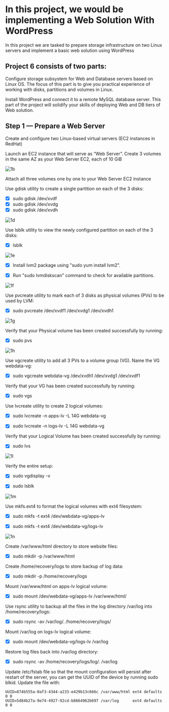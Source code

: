 <h1> In this project, we would be implementing a Web Solution With WordPress</h1>

<p>In this project we are tasked to prepare storage infrastructure on two Linux servers and implement a basic web solution using WordPress</p>

<h2>Project 6 consists of two parts:</h2>

<p>Configure storage subsystem for Web and Database servers based on Linux OS. The focus of this part is to give you practical experience of working with disks, partitions and volumes in Linux.</p>

<p>Install WordPress and connect it to a remote MySQL database server. This part of the project will solidify your skills of deploying Web and DB tiers of Web solution.</p>

<h2>Step 1 — Prepare a Web Server</h2>

<p>Create and configure two Linux-based virtual servers (EC2 instances in RedHat)</p>

<p>Launch an EC2 instance that will serve as “Web Server”. Create 3 volumes in the same AZ as your Web Server EC2, each of 10 GiB</p>

![1b](https://user-images.githubusercontent.com/10243139/124367167-cb37f780-dc4c-11eb-8673-9cc801a7f8ce.jpg)

<p>Attach all three volumes one by one to your Web Server EC2 instance</p>

<p>Use gdisk utility to create a single partition on each of the 3 disks:</p>

- [x] sudo gdisk /dev/xvdf
- [x] sudo gdisk /dev/xvdg
- [x] sudo gdisk /dev/xvdh

![1d](https://user-images.githubusercontent.com/10243139/124367221-28cc4400-dc4d-11eb-8e41-53038af8fccb.jpg)

<p>Use lsblk utility to view the newly configured partition on each of the 3 disks:</p>

- [x] lsblk

![1e](https://user-images.githubusercontent.com/10243139/124367246-64670e00-dc4d-11eb-9007-fdd66a81afb7.jpg)

- [x] Install lvm2 package using "sudo yum install lvm2". 
	
- [x] Run "sudo lvmdiskscan" command to check for available partitions.

![1f](https://user-images.githubusercontent.com/10243139/124367282-c162c400-dc4d-11eb-908a-e969fd1b17a4.jpg)

<p>Use pvcreate utility to mark each of 3 disks as physical volumes (PVs) to be used by LVM:</p>
	
- [x] sudo pvcreate /dev/xvdf1 /dev/xvdg1 /dev/xvdh1

![1g](https://user-images.githubusercontent.com/10243139/124367301-e7886400-dc4d-11eb-9d31-4c2b70109e82.jpg)

<p>Verify that your Physical volume has been created successfully by running:</p>
	
- [x] sudo pvs

![1h](https://user-images.githubusercontent.com/10243139/124367322-17d00280-dc4e-11eb-852b-a7d1499e9853.jpg)

<p>Use vgcreate utility to add all 3 PVs to a volume group (VG). Name the VG webdata-vg:</p>

- [x] sudo vgcreate webdata-vg /dev/xvdh1 /dev/xvdg1 /dev/xvdf1

<p>Verify that your VG has been created successfully by running:</p>

- [x] sudo vgs

<p>Use lvcreate utility to create 2 logical volumes:</p>

- [x] sudo lvcreate -n apps-lv -L 14G webdata-vg
	
- [x] sudo lvcreate -n logs-lv -L 14G webdata-vg

<p>Verify that your Logical Volume has been created successfully by running:
	
- [x] sudo lvs
  
![1l](https://user-images.githubusercontent.com/10243139/124367437-0e936580-dc4f-11eb-8f90-7b5c9d99c98d.jpg)
  
<p>Verify the entire setup:</p>

- [x] sudo vgdisplay -v 

- [x]	sudo lsblk 

![1m](https://user-images.githubusercontent.com/10243139/124367500-82357280-dc4f-11eb-9d26-76aa1bc0b865.jpg)

<p>Use mkfs.ext4 to format the logical volumes with ext4 filesystem:</p>

- [x] sudo mkfs -t ext4 /dev/webdata-vg/apps-lv

- [x] sudo mkfs -t ext4 /dev/webdata-vg/logs-lv

![1n](https://user-images.githubusercontent.com/10243139/124367569-27e8e180-dc50-11eb-9de7-544fbf9a2d15.jpg)

<p>Create /var/www/html directory to store website files:</p>

- [x] sudo mkdir -p /var/www/html

<p>Create /home/recovery/logs to store backup of log data:</p>

- [x] sudo mkdir -p /home/recovery/logs

<p>Mount /var/www/html on apps-lv logical volume:</p>

- [x] sudo mount /dev/webdata-vg/apps-lv /var/www/html/

<p>Use rsync utility to backup all the files in the log directory /var/log into /home/recovery/logs:</p>

- [x] sudo rsync -av /var/log/. /home/recovery/logs/

<p>Mount /var/log on logs-lv logical volume:</p>

- [x] sudo mount /dev/webdata-vg/logs-lv /var/log 

<p>Restore log files back into /var/log directory:</p>

- [x] sudo rsync -av /home/recovery/logs/log/. /var/log

<p>Update /etc/fstab file so that the mount configuration will persist after restart of the server, you can get the UUID of the device by running sudo blkid. Update the file with:</p>

	UUID=874b555a-0af3-4344-a233-e429b13c666c /var/www/html ext4 defaults 0 0
	UUID=5d84b27a-9e74-4927-92cd-b8664962b697 /var/log      ext4 defaults 0 0

 
